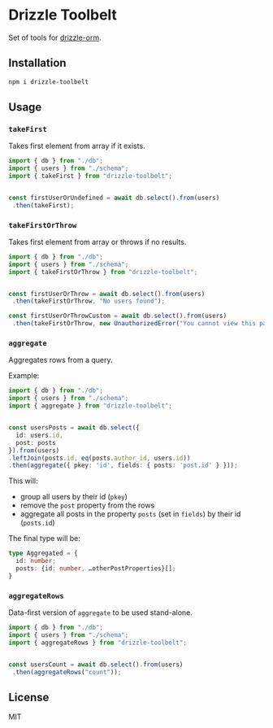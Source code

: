 # Drizzle Toolbelt

Set of tools for [drizzle-orm](https://github.com/drizzle-team/drizzle-orm).

## Installation

```bash
npm i drizzle-toolbelt
```

## Usage

### `takeFirst`

Takes first element from array if it exists.

```ts
import { db } from "./db";
import { users } from "./schema";
import { takeFirst } from "drizzle-toolbelt";


const firstUserOrUndefined = await db.select().from(users)
 .then(takeFirst);
 ```

### `takeFirstOrThrow`

Takes first element from array or throws if no results.

```ts
import { db } from "./db";
import { users } from "./schema";
import { takeFirstOrThrow } from "drizzle-toolbelt";


const firstUserOrThrow = await db.select().from(users)
 .then(takeFirstOrThrow, "No users found");

const firstUserOrThrowCustom = await db.select().from(users)
 .then(takeFirstOrThrow, new UnauthorizedError("You cannot view this page."));
 ```

### `aggregate`

Aggregates rows from a query.

Example:
```ts
import { db } from "./db";
import { users } from "./schema";
import { aggregate } from "drizzle-toolbelt";


const usersPosts = await db.select({
  id: users.id,
  post: posts
}).from(users)
.leftJoin(posts.id, eq(posts.author_id, users.id))
.then(aggregate({ pkey: 'id', fields: { posts: 'post.id' } }));
 ```

This will:
- group all users by their id (`pkey`)
- remove the `post` property from the rows
- aggregate all posts in the property `posts` (set in `fields`) by their id (`posts.id`)

The final type will be:

```ts
type Aggregated = {
  id: number;
  posts: {id: number, …otherPostProperties}[];
}
```

### `aggregateRows`

Data-first version of `aggregate` to be used stand-alone.

```ts
import { db } from "./db";
import { users } from "./schema";
import { aggregateRows } from "drizzle-toolbelt";


const usersCount = await db.select().from(users)
 .then(aggregateRows("count"));
 ```
 
## License

MIT